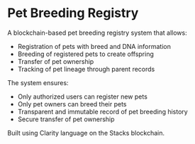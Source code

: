 # Pet Breeding Registry

A blockchain-based pet breeding registry system that allows:

- Registration of pets with breed and DNA information
- Breeding of registered pets to create offspring
- Transfer of pet ownership
- Tracking of pet lineage through parent records

The system ensures:
- Only authorized users can register new pets
- Only pet owners can breed their pets
- Transparent and immutable record of pet breeding history
- Secure transfer of pet ownership

Built using Clarity language on the Stacks blockchain.
